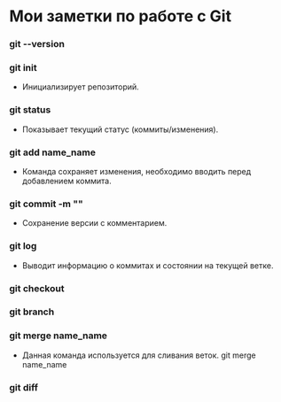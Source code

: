 # Мои заметки по работе с Git

### git --version

### git init
- Инициализирует репозиторий.
### git status
- Показывает текущий статус (коммиты/изменения).
### git add name_name
- Команда сохраняет изменения, необходимо вводить перед добавлением коммита.
### git commit -m ""
- Сохранение версии с комментарием.
### git log
- Выводит информацию о коммитах и состоянии на текущей ветке.
### git checkout

### git branch

### git merge name_name
- Данная команда используется для сливания веток.
git merge name_name
### git diff